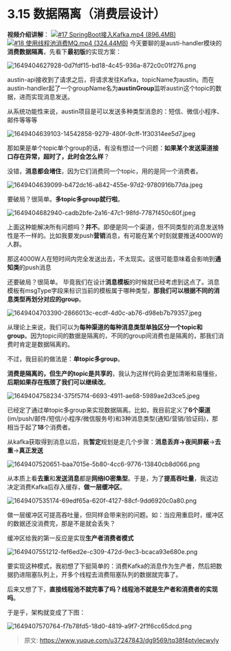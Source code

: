 # 3.15 数据隔离（消费层设计）

**视频介绍讲解**：
[![#17 SpringBoot接入Kafka.mp4 (896.4MB)](./img/kbHvRVo08JiiP0KX/1715182390798-8898196c-c9e7-4e80-ab68-9f7df75762fe-026283.png)](https://www.yuque.com/u37247843/dg9569/tq38f4ptvlecwvly?_lake_card=%7B%22status%22%3A%22done%22%2C%22name%22%3A%22%2317%20SpringBoot%E6%8E%A5%E5%85%A5Kafka.mp4%22%2C%22size%22%3A939941819%2C%22taskId%22%3A%22u38afb945-5670-4b5c-b612-b8b4a238fba%22%2C%22taskType%22%3A%22upload%22%2C%22url%22%3Anull%2C%22cover%22%3Anull%2C%22videoId%22%3A%22inputs%2Fprod%2Fyuque%2F2023%2F1285871%2Fmp4%2F1687268010371-dcc40734-11a3-443d-9277-4e83726aab9c.mp4%22%2C%22download%22%3Afalse%2C%22__spacing%22%3A%22both%22%2C%22id%22%3A%22S5AVU%22%2C%22margin%22%3A%7B%22top%22%3Atrue%2C%22bottom%22%3Atrue%7D%2C%22card%22%3A%22video%22%7D#S5AVU)[![#18 使用线程池消费MQ.mp4 (324.44MB)](./img/kbHvRVo08JiiP0KX/1715182390798-8898196c-c9e7-4e80-ab68-9f7df75762fe-026283.png)](https://www.yuque.com/u37247843/dg9569/tq38f4ptvlecwvly?_lake_card=%7B%22status%22%3A%22done%22%2C%22name%22%3A%22%2318%20%E4%BD%BF%E7%94%A8%E7%BA%BF%E7%A8%8B%E6%B1%A0%E6%B6%88%E8%B4%B9MQ.mp4%22%2C%22size%22%3A340197913%2C%22taskId%22%3A%22uc596f62a-80b2-4480-b39b-48b2d3be7b1%22%2C%22taskType%22%3A%22upload%22%2C%22url%22%3Anull%2C%22cover%22%3Anull%2C%22videoId%22%3A%22inputs%2Fprod%2Fyuque%2F2023%2F1285871%2Fmp4%2F1687268394787-21b512cd-9cf5-48b2-a12f-26ff348d2923.mp4%22%2C%22download%22%3Afalse%2C%22__spacing%22%3A%22both%22%2C%22id%22%3A%22VPggc%22%2C%22margin%22%3A%7B%22top%22%3Atrue%2C%22bottom%22%3Atrue%7D%2C%22card%22%3A%22video%22%7D#VPggc)
今天要聊的是austi-handler模块的**消费数据隔离**，先看下**最初版**的实现方案：

![1649404627928-0d7fdf15-bd18-4c45-936a-872c0c01f276.png](./img/kbHvRVo08JiiP0KX/1649404627928-0d7fdf15-bd18-4c45-936a-872c0c01f276-601941.webp)

austin-api接收到了请求之后，将请求发往Kafka，topicName为austin。而在austin-handler起了一个groupName名为**austinGroup**监听austin这个topic的数据，进而实现消息发送。

从系统功能性来说，austin项目是可以发送多种类型消息的：短信、微信小程序、邮件等等等

![1649404639103-14542858-9279-480f-9cff-1f30314ee5d7.jpeg](./img/kbHvRVo08JiiP0KX/1649404639103-14542858-9279-480f-9cff-1f30314ee5d7-941289.webp)

那如果是单个topic单个group的话，有没有想过一个问题：**如果某个发送渠道接口存在异常，超时了，此时会怎么样**？

没错，**消息都会堵住**，因为它们消费同一个topic，用的是同一个消费者。

![1649404639099-b472dc16-a842-455e-97d2-9780916b77da.jpeg](./img/kbHvRVo08JiiP0KX/1649404639099-b472dc16-a842-455e-97d2-9780916b77da-697878.webp)

要破局？很简单。**多topic多group就行啦**。

![1649404682940-cadb2bfe-2a16-47c1-98fd-7787f450c60f.jpeg](./img/kbHvRVo08JiiP0KX/1649404682940-cadb2bfe-2a16-47c1-98fd-7787f450c60f-302009.webp)

上面这种能解决所有问题吗？**并不**。即便是同一个渠道，但不同类型的消息发送特性是不一样的。比如我要发push**营销**消息，有可能在某个时刻就要推送4000W的人群。

那这4000W人在短时间内完全发送出去，不太现实。这很可能意味着会影响到**通知类**的push消息

还要破局？很简单。 毕竟我们在设计**消息模板**的时候就已经考虑到这点了。消息模板有msgType字段来标识当前的模板属于哪种类型，**那我们可以根据不同的消息类型再划分对应的group**。

![1649404703390-2866013c-ecdf-4d0c-ab76-d98eb7b79357.jpeg](./img/kbHvRVo08JiiP0KX/1649404703390-2866013c-ecdf-4d0c-ab76-d98eb7b79357-530121.webp)

从理论上来说，我们可以为**每种渠道的每种消息类型单独区分一个topic和group**。因为topic间的数据是隔离的，不同的group间消费也是隔离的，那我们消费时肯定是数据隔离的。

不过，我目前的做法是：**单topic多group**。

**消费是隔离的，但生产的topic是共享的**，我认为这样代码会更加清晰和易懂些，**后期如果存在瓶颈了我们可以继续改**。

![1649404758234-375f57f4-6693-4911-ae68-5989ae2d3ce5.jpeg](./img/kbHvRVo08JiiP0KX/1649404758234-375f57f4-6693-4911-ae68-5989ae2d3ce5-883815.webp)

已经定了通过单topic多group来实现数据隔离。比如，我目前定义了**6个渠道**(im/push/邮件/短信/小程序/微信服务号)和3种消息类型(通知/营销/验证码)，那相当于起了**18**个消费者。

从kafka获取得到消息以后，我**暂定**规划是走几个步骤：**消息丢弃->夜间屏蔽**->**去重**->**真正发送**

![1649407520651-baa7015e-5b80-4cc6-9776-13840cb8d066.png](./img/kbHvRVo08JiiP0KX/1649407520651-baa7015e-5b80-4cc6-9776-13840cb8d066-645101.webp)

从本质上看**去重**和**发送消息**都是**网络IO密集型**。于是，为了**提高吞吐量**，我这边决定消费Kafka后存入缓存，**做一层缓冲区**。

![1649407535174-69edf65a-620f-4127-88cf-9dd6920c0a80.png](./img/kbHvRVo08JiiP0KX/1649407535174-69edf65a-620f-4127-88cf-9dd6920c0a80-877084.webp)

做一层缓冲区可提高吞吐量，但同样会带来别的问题。如：当应用重启时，缓冲区的数据还没消费完，那是不是就会丢失？

缓冲区给我的第一反应是实现**生产者消费者模式**

![1649407551212-fef6ed2e-c309-472d-9ec3-bcaca93e680e.png](./img/kbHvRVo08JiiP0KX/1649407551212-fef6ed2e-c309-472d-9ec3-bcaca93e680e-507547.webp)

要实现这种模式，我初想了下挺简单的：消费Kafka的消息作为生产者，然后把数据扔进阻塞队列上，开多个线程去消费阻塞队列的数据就完事了。

后来又想了下，**直接线程池不就完事了吗？线程池不就是生产者和消费者的实现吗**。

于是乎，架构就变成了下图：

![1649407570764-f7b78fd5-18d0-4819-a9f7-2f1f6cc65dcd.png](./img/kbHvRVo08JiiP0KX/1649407570764-f7b78fd5-18d0-4819-a9f7-2f1f6cc65dcd-237313.webp)

 


> 原文: <https://www.yuque.com/u37247843/dg9569/tq38f4ptvlecwvly>